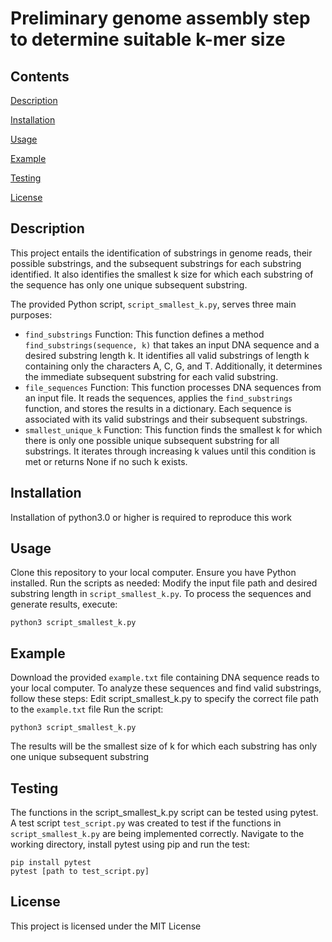 # Preliminary genome assembly step to determine suitable k-mer size
## Contents
[Description](https://github.com/ololade-g/BIO539-python/blob/main/README.md#description)

[Installation](https://github.com/ololade-g/BIO539-python/blob/main/README.md#Installation)

[Usage](https://github.com/ololade-g/BIO539-python/blob/main/README.md#Usage)

[Example](https://github.com/ololade-g/BIO539-python/blob/main/README.md#Example)

[Testing](https://github.com/ololade-g/BIO539-python/blob/main/README.md#Testing)

[License](https://github.com/ololade-g/BIO539-python/blob/main/README.md#License)

## Description
This project entails the identification of substrings in genome reads, their possible substrings, and the subsequent substrings for each substring identified. It also identifies the smallest k size for which each substring of the sequence has only one unique subsequent substring.

The provided Python script, `script_smallest_k.py`, serves three main purposes:
* `find_substrings` Function: This function defines a method `find_substrings(sequence, k)` that takes an input DNA sequence and a desired substring length k. It identifies all valid substrings of length k containing only the characters A, C, G, and T. Additionally, it determines the immediate subsequent substring for each valid substring.
* `file_sequences` Function: This function processes DNA sequences from an input file. It reads the sequences, applies the `find_substrings` function, and stores the results in a dictionary. Each sequence is associated with its valid substrings and their subsequent substrings.
* `smallest_unique_k` Function: This function finds the smallest k for which there is only one possible unique subsequent substring for all substrings. It iterates through increasing k values until this condition is met or returns None if no such k exists.

## Installation
Installation of python3.0 or higher is required to reproduce this work

## Usage
Clone this repository to your local computer.
Ensure you have Python installed.
Run the scripts as needed:
Modify the input file path and desired substring length in `script_smallest_k.py`.
To process the sequences and generate results, execute:
```
python3 script_smallest_k.py
```

## Example
Download the provided `example.txt` file containing DNA sequence reads to your local computer. To analyze these sequences and find valid substrings, follow these steps:
Edit script_smallest_k.py to specify the correct file path to the `example.txt` file
Run the script: 
```
python3 script_smallest_k.py
```
The results will be the smallest size of k for which each substring has only one unique subsequent substring

## Testing
The functions in the script_smallest_k.py script can be tested using pytest. A test script `test_script.py` was created to test if the functions in `script_smallest_k.py` are being implemented correctly.
Navigate to the working directory, install pytest using pip and run the test: 
```
pip install pytest
pytest [path to test_script.py]
```

## License
This project is licensed under the MIT License
